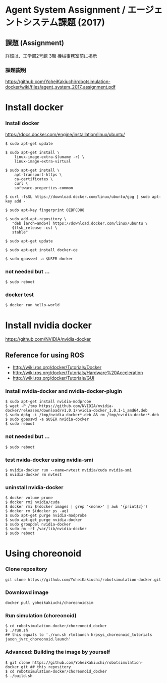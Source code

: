 # Agent System Assignment / エージェントシステム課題 (2017)

## 課題 (Assignment)
詳細は、工学部2号館 3階 機械事務室前に掲示

### 課題説明
https://github.com/YoheiKakiuchi/robotsimulation-docker/wiki/files/agent_system_2017_assignment.pdf

# Install docker

### Install docker
https://docs.docker.com/engine/installation/linux/ubuntu/

~~~
$ sudo apt-get update

$ sudo apt-get install \
    linux-image-extra-$(uname -r) \
    linux-image-extra-virtual

$ sudo apt-get install \
    apt-transport-https \
    ca-certificates \
    curl \
    software-properties-common

$ curl -fsSL https://download.docker.com/linux/ubuntu/gpg | sudo apt-key add -

$ sudo apt-key fingerprint 0EBFCD88

$ sudo add-apt-repository \
   "deb [arch=amd64] https://download.docker.com/linux/ubuntu \
   $(lsb_release -cs) \
   stable"

$ sudo apt-get update

$ sudo apt-get install docker-ce

$ sudo gpasswd -a $USER docker
~~~

### not needed but ...
~~~
$ sudo reboot
~~~

### docker test
~~~
$ docker run hello-world
~~~

# Install nvidia docker
https://github.com/NVIDIA/nvidia-docker

## Reference for using ROS
- http://wiki.ros.org/docker/Tutorials/Docker
- http://wiki.ros.org/docker/Tutorials/Hardware%20Acceleration
- http://wiki.ros.org/docker/Tutorials/GUI

### Install nvidia-docker and nvidia-docker-plugin
~~~
$ sudo apt-get install nvidia-modprobe
$ wget -P /tmp https://github.com/NVIDIA/nvidia-docker/releases/download/v1.0.1/nvidia-docker_1.0.1-1_amd64.deb
$ sudo dpkg -i /tmp/nvidia-docker*.deb && rm /tmp/nvidia-docker*.deb
$ sudo gpasswd -a $USER nvidia-docker
$ sudo reboot
~~~

### not needed but ...
~~~
$ sudo reboot
~~~

### test nvida-docker using nvidia-smi
~~~
$ nvidia-docker run --name=nvtest nvidia/cuda nvidia-smi
$ nvidia-docker rm nvtest
~~~

### uninstall nvidia-docker
~~~
$ docker volume prune
$ docker rmi nvidia/cuda
$ docker rmi $(docker images | grep '<none>' | awk '{print$3}')
$ docker rm $(docker ps -aq)
$ sudo apt-get purge nvidia-modprobe
$ sudo apt-get purge nvidia-docker
$ sudo groupdel nvidia-docker
$ sudo rm -rf /var/lib/nvidia-docker
$ sudo reboot
~~~

# Using choreonoid
### Clone repository
~~~
git clone https://github.com/YoheiKakiuchi/robotsimulation-docker.git
~~~

### Downlowd image
~~~
docker pull yoheikakiuchi/choreonoidsim
~~~

### Run simulation (choreonoid)
~~~
$ cd robotsimulation-docker/choreonoid_docker
$ ./run.sh
## this equals to './run.sh rtmlaunch hrpsys_choreonoid_tutorials jaxon_jvrc_choreonoid.launch'
~~~

### Advanced: Building the image by yourself
~~~
$ git clone https://github.com/YoheiKakiuchi/robotsimulation-docker.git ## this repository
$ cd robotsimulation-docker/choreonoid_docker
$ ./build.sh
~~~

